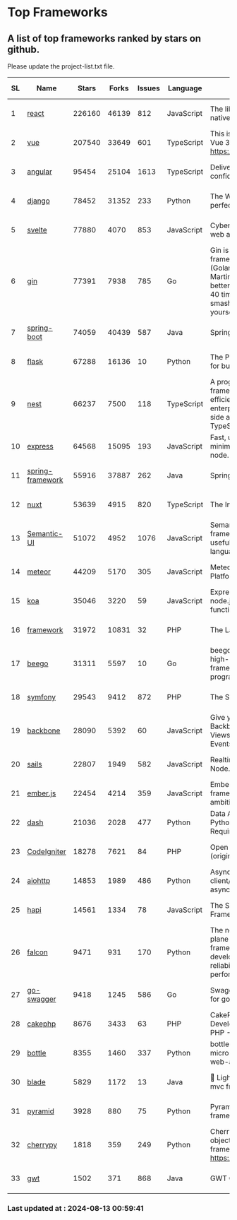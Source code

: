 # Top Frameworks
## A list of top frameworks ranked by stars on github.  
Please update the project-list.txt file.

| SL| Name  | Stars| Forks| Issues | Language | Description | Last Commit |
| --| ------| -----| ---- | ------ | -------- | ----------- | ----------- |
| 1 | [react](https://github.com/facebook/react) | 226160 | 46139 | 812 | JavaScript | The library for web and native user interfaces. | 2024-08-12 23:32:40 |
| 2 | [vue](https://github.com/vuejs/vue) | 207540 | 33649 | 601 | TypeScript | This is the repo for Vue 2. For Vue 3, go to https://github.com/vuejs/core | 2024-06-14 12:52:12 |
| 3 | [angular](https://github.com/angular/angular) | 95454 | 25104 | 1613 | TypeScript | Deliver web apps with confidence 🚀 | 2024-08-12 22:17:40 |
| 4 | [django](https://github.com/django/django) | 78452 | 31352 | 233 | Python | The Web framework for perfectionists with deadlines. | 2024-08-12 18:56:00 |
| 5 | [svelte](https://github.com/sveltejs/svelte) | 77880 | 4070 | 853 | JavaScript | Cybernetically enhanced web apps | 2024-08-13 00:02:41 |
| 6 | [gin](https://github.com/gin-gonic/gin) | 77391 | 7938 | 785 | Go | Gin is a HTTP web framework written in Go (Golang). It features a Martini-like API with much better performance -- up to 40 times faster. If you need smashing performance, get yourself some Gin. | 2024-07-14 12:34:34 |
| 7 | [spring-boot](https://github.com/spring-projects/spring-boot) | 74059 | 40439 | 587 | Java | Spring Boot | 2024-08-12 15:50:08 |
| 8 | [flask](https://github.com/pallets/flask) | 67288 | 16136 | 10 | Python | The Python micro framework for building web applications. | 2024-08-06 15:31:00 |
| 9 | [nest](https://github.com/nestjs/nest) | 66237 | 7500 | 118 | TypeScript | A progressive Node.js framework for building efficient, scalable, and enterprise-grade server-side applications with TypeScript/JavaScript 🚀 | 2024-08-12 08:55:09 |
| 10 | [express](https://github.com/expressjs/express) | 64568 | 15095 | 193 | JavaScript | Fast, unopinionated, minimalist web framework for node. | 2024-07-28 10:55:10 |
| 11 | [spring-framework](https://github.com/spring-projects/spring-framework) | 55916 | 37887 | 262 | Java | Spring Framework | 2024-08-12 18:01:03 |
| 12 | [nuxt](https://github.com/nuxt/nuxt) | 53639 | 4915 | 820 | TypeScript | The Intuitive Vue Framework. | 2024-08-12 21:16:04 |
| 13 | [Semantic-UI](https://github.com/Semantic-Org/Semantic-UI) | 51072 | 4952 | 1076 | JavaScript | Semantic is a UI component framework based around useful principles from natural language. | 2023-01-11 17:05:32 |
| 14 | [meteor](https://github.com/meteor/meteor) | 44209 | 5170 | 305 | JavaScript | Meteor, the JavaScript App Platform | 2024-08-07 11:23:07 |
| 15 | [koa](https://github.com/koajs/koa) | 35046 | 3220 | 59 | JavaScript | Expressive middleware for node.js using ES2017 async functions | 2024-06-28 15:26:17 |
| 16 | [framework](https://github.com/laravel/framework) | 31972 | 10831 | 32 | PHP | The Laravel Framework. | 2024-08-09 12:02:01 |
| 17 | [beego](https://github.com/beego/beego) | 31311 | 5597 | 10 | Go | beego is an open-source, high-performance web framework for the Go programming language. | 2024-08-07 04:10:19 |
| 18 | [symfony](https://github.com/symfony/symfony) | 29543 | 9412 | 872 | PHP | The Symfony PHP framework | 2024-08-12 13:59:25 |
| 19 | [backbone](https://github.com/jashkenas/backbone) | 28090 | 5392 | 60 | JavaScript | Give your JS App some Backbone with Models, Views, Collections, and Events | 2024-03-06 23:22:47 |
| 20 | [sails](https://github.com/balderdashy/sails) | 22807 | 1949 | 582 | JavaScript | Realtime MVC Framework for Node.js | 2024-05-17 22:00:56 |
| 21 | [ember.js](https://github.com/emberjs/ember.js) | 22454 | 4214 | 359 | JavaScript | Ember.js - A JavaScript framework for creating ambitious web applications | 2024-08-07 19:18:18 |
| 22 | [dash](https://github.com/plotly/dash) | 21036 | 2028 | 477 | Python | Data Apps & Dashboards for Python. No JavaScript Required. | 2024-07-24 19:27:39 |
| 23 | [CodeIgniter](https://github.com/bcit-ci/CodeIgniter) | 18278 | 7621 | 84 | PHP | Open Source PHP Framework (originally from EllisLab) | 2024-03-20 03:51:42 |
| 24 | [aiohttp](https://github.com/aio-libs/aiohttp) | 14853 | 1989 | 486 | Python | Asynchronous HTTP client/server framework for asyncio and Python | 2024-08-12 13:53:53 |
| 25 | [hapi](https://github.com/hapijs/hapi) | 14561 | 1334 | 78 | JavaScript | The Simple, Secure Framework Developers Trust | 2024-07-04 00:48:01 |
| 26 | [falcon](https://github.com/falconry/falcon) | 9471 | 931 | 170 | Python | The no-magic web data plane API and microservices framework for Python developers, with a focus on reliability, correctness, and performance at scale. | 2024-08-12 14:43:16 |
| 27 | [go-swagger](https://github.com/go-swagger/go-swagger) | 9418 | 1245 | 586 | Go | Swagger 2.0 implementation for go | 2024-05-13 17:21:38 |
| 28 | [cakephp](https://github.com/cakephp/cakephp) | 8676 | 3433 | 63 | PHP | CakePHP: The Rapid Development Framework for PHP - Official Repository | 2024-08-12 04:57:25 |
| 29 | [bottle](https://github.com/bottlepy/bottle) | 8355 | 1460 | 337 | Python | bottle.py is a fast and simple micro-framework for python web-applications. | 2024-01-03 22:31:48 |
| 30 | [blade](https://github.com/lets-blade/blade) | 5829 | 1172 | 13 | Java | :rocket: Lightning fast and elegant mvc framework for Java8 | 2024-06-17 01:05:35 |
| 31 | [pyramid](https://github.com/Pylons/pyramid) | 3928 | 880 | 75 | Python | Pyramid - A Python web framework | 2024-06-10 16:09:42 |
| 32 | [cherrypy](https://github.com/cherrypy/cherrypy) | 1818 | 359 | 249 | Python | CherryPy is a pythonic, object-oriented HTTP framework.      https://cherrypy.dev | 2024-07-02 23:41:56 |
| 33 | [gwt](https://github.com/gwtproject/gwt) | 1502 | 371 | 868 | Java | GWT Open Source Project | 2024-08-09 15:58:23 |

### Last updated at : 2024-08-13 00:59:41
